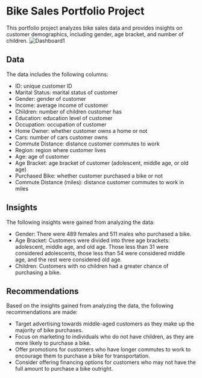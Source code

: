 # Bike Sales Portfolio Project

This portfolio project analyzes bike sales data and provides insights on customer demographics, including gender, age bracket, and number of children. 
![Dashboard1](https://user-images.githubusercontent.com/128712685/231101766-fe646df4-18a1-47b8-adb2-3fd664864c53.png)

## Data

The data includes the following columns: 
- ID: unique customer ID
- Marital Status: marital status of customer
- Gender: gender of customer
- Income: average income of customer
- Children: number of children customer has
- Education: education level of customer
- Occupation: occupation of customer
- Home Owner: whether customer owns a home or not
- Cars: number of cars customer owns
- Commute Distance: distance customer commutes to work
- Region: region where customer lives
- Age: age of customer
- Age Bracket: age bracket of customer (adolescent, middle age, or old age)
- Purchased Bike: whether customer purchased a bike or not
- Commute Distance (miles): distance customer commutes to work in miles

## Insights

The following insights were gained from analyzing the data:

- Gender: There were 489 females and 511 males who purchased a bike.
- Age Bracket: Customers were divided into three age brackets: adolescent, middle age, and old age. Those less than 31 were considered adolescents, those less than 54 were considered middle age, and the rest were considered old age.
- Children: Customers with no children had a greater chance of purchasing a bike.

## Recommendations

Based on the insights gained from analyzing the data, the following recommendations are made:
- Target advertising towards middle-aged customers as they make up the majority of bike purchases.
- Focus on marketing to individuals who do not have children, as they are more likely to purchase a bike.
- Offer promotions for customers who have longer commutes to work to encourage them to purchase a bike for transportation.
- Consider offering financing options for customers who may not have the full amount to purchase a bike outright.
